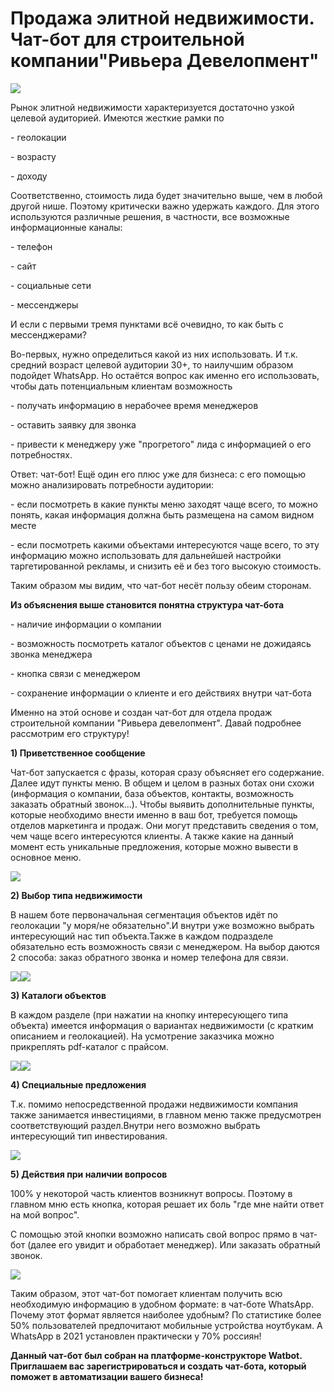 # Продажа элитной недвижимости. Чат-бот для строительной компании"Ривьера Девелопмент"

![](https://leonardo.osnova.io/8745806f-ce36-53ff-b504-fb065db65c28/-/preview/800/-/format/webp/)

Рынок элитной недвижимости характеризуется достаточно узкой целевой аудиторией. Имеются жесткие рамки по

\- геолокации

\- возрасту

\- доходу

Соответственно, стоимость лида будет значительно выше, чем в любой другой нише. Поэтому критически важно удержать каждого. Для этого используются различные решения, в частности, все возможные информационные каналы:

\- телефон

\- сайт

\- социальные сети

\- мессенджеры

И если с первыми тремя пунктами всё очевидно, то как быть с мессенджерами?

Во-первых, нужно определиться какой из них использовать. И т.к. средний возраст целевой аудитории 30+, то наилучшим образом подойдет WhatsApp. Но остаётся вопрос как именно его использовать, чтобы дать потенциальным клиентам возможность

\- получать информацию в нерабочее время менеджеров

\- оставить заявку для звонка

\- привести к менеджеру уже "прогретого" лида с информацией о его потребностях.

Ответ: чат-бот! Ещё один его плюс уже для бизнеса: с его помощью можно анализировать потребности аудитории:

\- если посмотреть в какие пункты меню заходят чаще всего, то можно понять, какая информация должна быть размещена на самом видном месте

\- если посмотреть какими объектами интересуются чаще всего, то эту информацию можно использовать для дальнейшей настройки таргетированной рекламы, и снизить её и без того высокую стоимость.

Таким образом мы видим, что чат-бот несёт пользу обеим сторонам.

**Из объяснения выше становится понятна структура чат-бота**

\- наличие информации о компании

\- возможность посмотреть каталог объектов с ценами не дожидаясь звонка менеджера

\- кнопка связи с менеджером

\- сохранение информации о клиенте и его действиях внутри чат-бота

Именно на этой основе и создан чат-бот для отдела продаж строительной компании "Ривьера девелопмент". Давай подробнее рассмотрим его структуру!

**1) Приветственное сообщение**

Чат-бот запускается с фразы, которая сразу объясняет его содержание. Далее идут пункты меню. В общем и целом в разных ботах они схожи (информация о компании, база объектов, контакты, возможность заказать обратный звонок...). Чтобы выявить дополнительные пункты, которые необходимо внести именно в ваш бот, требуется помощь отделов маркетинга и продаж. Они могут представить сведения о том, чем чаще всего интересуются клиенты. А также какие на данный момент есть уникальные предложения, которые можно вывести в основное меню.

![](https://leonardo.osnova.io/bbb154e2-a3ed-55f6-ba89-d3026d3207d9/-/preview/300/-/format/webp/)

**2) Выбор типа недвижимости**

В нашем боте первоначальная сегментация объектов идёт по геолокации "у моря/не обязательно".И внутри уже возможно выбрать интересующий нас тип объекта.Также в каждом подразделе обязательно есть возможность связи с менеджером. На выбор даются 2 способа: заказ обратного звонка и номер телефона для связи.

![](https://leonardo.osnova.io/1c74d78c-e69a-55d7-b1b9-32aae881955d/-/preview/800/-/format/webp/)![](https://leonardo.osnova.io/a8370639-1b53-5ede-8599-102ce8c41171/-/preview/800/-/format/webp/)

**3) Каталоги объектов**

В каждом разделе (при нажатии на кнопку интересующего типа объекта) имеется информация о вариантах недвижимости (с кратким описанием и геолокацией). На усмотрение заказчика можно прикреплять pdf-каталог с прайсом.

![](https://leonardo.osnova.io/9da83cc0-8825-5f7f-a55f-30f3f61c3ba6/-/preview/300/-/format/webp/)![](https://leonardo.osnova.io/6fd9c7e1-568b-58a1-bb32-2195d3e8879e/-/preview/300/-/format/webp/)

**4) Специальные предложения**

Т.к. помимо непосредственной продажи недвижимости компания также занимается инвестициями, в главном меню также предусмотрен соответствующий раздел.Внутри него возможно выбрать интересующий тип инвестирования.

![](https://leonardo.osnova.io/200acc41-3469-543d-a5f1-401d5de71ddd/-/preview/800/-/format/webp/)

**5) Действия при наличии вопросов**

100% у некоторой часть клиентов возникнут вопросы. Поэтому в главном мню есть кнопка, которая решает их боль "где мне найти ответ на мой вопрос".

С помощью этой кнопки возможно написать свой вопрос прямо в чат-бот (далее его увидит и обработает менеджер). Или заказать обратный звонок.

![](https://leonardo.osnova.io/8876fbaf-4e79-5b9a-901f-661a74da049c/-/preview/800/-/format/webp/)

Таким образом, этот чат-бот помогает клиентам получить всю необходимую информацию в удобном формате: в чат-боте WhatsApp. Почему этот формат является наиболее удобным? По статистике более 50% пользователей предпочитают мобильные устройства ноутбукам. А WhatsApp в 2021 установлен практически у 70% россиян!

**Данный чат-бот был собран на платформе-конструкторе Watbot. Приглашаем вас зарегистрироваться и создать чат-бота, который поможет в автоматизации вашего бизнеса!**
